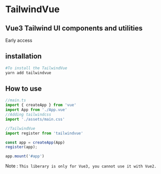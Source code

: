 # TailwindVue
## Vue3 Tailwind UI components and utilities

Early access

## installation  
```bash
#To install the TailwindVue
yarn add tailwindvue
```

## How to use
```javascript
//main.ts
import { createApp } from 'vue'
import App from './App.vue'
//Adding tailwindcss
import './assets/main.css'

//TailwindVue
import register from 'tailwindvue'

const app = createApp(App)
register(app);

app.mount('#app')
```


Note :
`This liberary is only for Vue3, you cannot use it with Vue2.`
